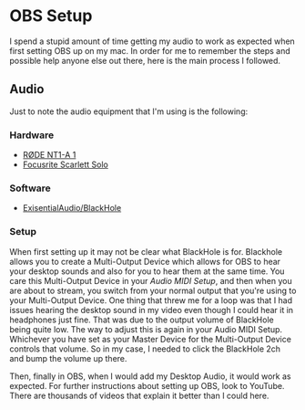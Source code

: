 # OBS Setup

I spend a stupid amount of time getting my audio to work as expected when first
setting OBS up on my mac. In order for me to remember the steps and possible
help anyone else out there, here is the main process I followed.


## Audio

Just to note the audio equipment that I'm using is the following:

### Hardware
  - [RØDE NT1-A 1](http://www.rode.com/microphones/nt1-a)
  - [Focusrite Scarlett Solo](https://focusrite.com/en/usb-audio-interface/scarlett/scarlett-solo)

### Software
  - [ExisentialAudio/BlackHole](https://github.com/ExistentialAudio/BlackHole)

### Setup

When first setting up it may not be clear what BlackHole is for. Blackhole
allows you to create a Multi-Output Device which allows for OBS to hear your
desktop sounds and also for you to hear them at the same time. You care this
Multi-Output Device in your _Audio MIDI Setup_, and then when you are about to
stream, you switch from your normal output that you're using to your
Multi-Output Device. One thing that threw me for a loop was that I had issues
hearing the desktop sound in my video even though I could hear it in headphones
just fine. That was due to the output volume of BlackHole being quite low. The
way to adjust this is again in your Audio MIDI Setup. Whichever you have set as
your Master Device for the Multi-Output Device controls that volume. So in my
case, I needed to click the BlackHole 2ch and bump the volume up there.

Then, finally in OBS, when I would add my Desktop Audio, it would work as
expected. For further instructions about setting up OBS, look to YouTube. There
are thousands of videos that explain it better than I could here.
